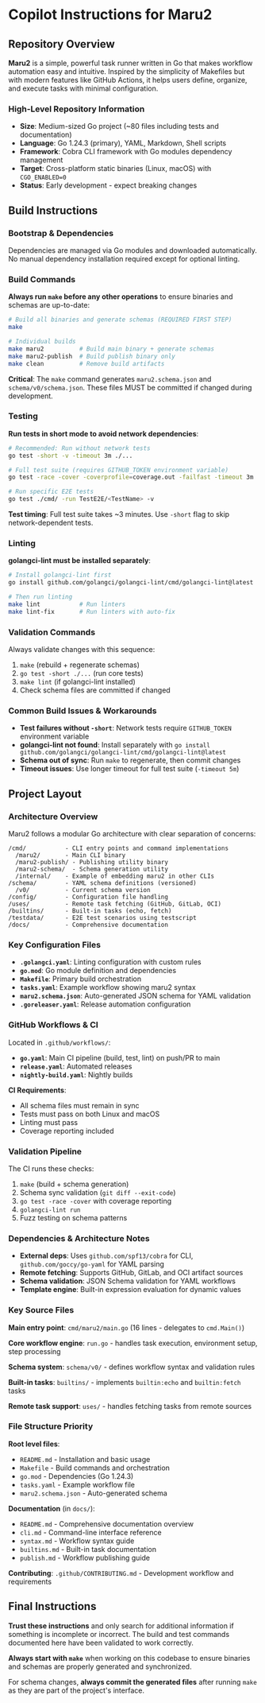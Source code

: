 # Copilot Instructions for Maru2

## Repository Overview

**Maru2** is a simple, powerful task runner written in Go that makes workflow automation easy and intuitive. Inspired by the simplicity of Makefiles but with modern features like GitHub Actions, it helps users define, organize, and execute tasks with minimal configuration.

### High-Level Repository Information
- **Size**: Medium-sized Go project (~80 files including tests and documentation)
- **Language**: Go 1.24.3 (primary), YAML, Markdown, Shell scripts
- **Framework**: Cobra CLI framework with Go modules dependency management
- **Target**: Cross-platform static binaries (Linux, macOS) with `CGO_ENABLED=0`
- **Status**: Early development - expect breaking changes

## Build Instructions

### Bootstrap & Dependencies
Dependencies are managed via Go modules and downloaded automatically. No manual dependency installation required except for optional linting.

### Build Commands

**Always run `make` before any other operations** to ensure binaries and schemas are up-to-date:

```bash
# Build all binaries and generate schemas (REQUIRED FIRST STEP)
make

# Individual builds
make maru2          # Build main binary + generate schemas
make maru2-publish  # Build publish binary only
make clean          # Remove build artifacts
```

**Critical**: The `make` command generates `maru2.schema.json` and `schema/v0/schema.json`. These files MUST be committed if changed during development.

### Testing

**Run tests in short mode to avoid network dependencies**:

```bash
# Recommended: Run without network tests
go test -short -v -timeout 3m ./...

# Full test suite (requires GITHUB_TOKEN environment variable)
go test -race -cover -coverprofile=coverage.out -failfast -timeout 3m ./...

# Run specific E2E tests
go test ./cmd/ -run TestE2E/<TestName> -v
```

**Test timing**: Full test suite takes ~3 minutes. Use `-short` flag to skip network-dependent tests.

### Linting

**golangci-lint must be installed separately**:

```bash
# Install golangci-lint first
go install github.com/golangci/golangci-lint/cmd/golangci-lint@latest

# Then run linting
make lint           # Run linters
make lint-fix       # Run linters with auto-fix
```

### Validation Commands

Always validate changes with this sequence:
1. `make` (rebuild + regenerate schemas)
2. `go test -short ./...` (run core tests)
3. `make lint` (if golangci-lint installed)
4. Check schema files are committed if changed

### Common Build Issues & Workarounds

- **Test failures without `-short`**: Network tests require `GITHUB_TOKEN` environment variable
- **golangci-lint not found**: Install separately with `go install github.com/golangci/golangci-lint/cmd/golangci-lint@latest`
- **Schema out of sync**: Run `make` to regenerate, then commit changes
- **Timeout issues**: Use longer timeout for full test suite (`-timeout 5m`)

## Project Layout

### Architecture Overview

Maru2 follows a modular Go architecture with clear separation of concerns:

```
/cmd/           - CLI entry points and command implementations
  /maru2/       - Main CLI binary
  /maru2-publish/ - Publishing utility binary
  /maru2-schema/  - Schema generation utility
  /internal/    - Example of embedding maru2 in other CLIs
/schema/        - YAML schema definitions (versioned)
  /v0/          - Current schema version
/config/        - Configuration file handling
/uses/          - Remote task fetching (GitHub, GitLab, OCI)
/builtins/      - Built-in tasks (echo, fetch)
/testdata/      - E2E test scenarios using testscript
/docs/          - Comprehensive documentation
```

### Key Configuration Files

- **`.golangci.yaml`**: Linting configuration with custom rules
- **`go.mod`**: Go module definition and dependencies
- **`Makefile`**: Primary build orchestration
- **`tasks.yaml`**: Example workflow showing maru2 syntax
- **`maru2.schema.json`**: Auto-generated JSON schema for YAML validation
- **`.goreleaser.yaml`**: Release automation configuration

### GitHub Workflows & CI

Located in `.github/workflows/`:
- **`go.yaml`**: Main CI pipeline (build, test, lint) on push/PR to main
- **`release.yaml`**: Automated releases
- **`nightly-build.yaml`**: Nightly builds

**CI Requirements**:
- All schema files must remain in sync
- Tests must pass on both Linux and macOS
- Linting must pass
- Coverage reporting included

### Validation Pipeline

The CI runs these checks:
1. `make` (build + schema generation)
2. Schema sync validation (`git diff --exit-code`)
3. `go test -race -cover` with coverage reporting
4. `golangci-lint run`
5. Fuzz testing on schema patterns

### Dependencies & Architecture Notes

- **External deps**: Uses `github.com/spf13/cobra` for CLI, `github.com/goccy/go-yaml` for YAML parsing
- **Remote fetching**: Supports GitHub, GitLab, and OCI artifact sources
- **Schema validation**: JSON Schema validation for YAML workflows
- **Template engine**: Built-in expression evaluation for dynamic values

### Key Source Files

**Main entry point**: `cmd/maru2/main.go` (16 lines - delegates to `cmd.Main()`)

**Core workflow engine**: `run.go` - handles task execution, environment setup, step processing

**Schema system**: `schema/v0/` - defines workflow syntax and validation rules

**Built-in tasks**: `builtins/` - implements `builtin:echo` and `builtin:fetch` tasks

**Remote task support**: `uses/` - handles fetching tasks from remote sources

### File Structure Priority

**Root level files**:
- `README.md` - Installation and basic usage
- `Makefile` - Build commands and orchestration
- `go.mod` - Dependencies (Go 1.24.3)
- `tasks.yaml` - Example workflow file
- `maru2.schema.json` - Auto-generated schema

**Documentation** (in `docs/`):
- `README.md` - Comprehensive documentation overview
- `cli.md` - Command-line interface reference
- `syntax.md` - Workflow syntax guide
- `builtins.md` - Built-in task documentation
- `publish.md` - Workflow publishing guide

**Contributing**: `.github/CONTRIBUTING.md` - Development workflow and requirements

## Final Instructions

**Trust these instructions** and only search for additional information if something is incomplete or incorrect. The build and test commands documented here have been validated to work correctly.

**Always start with `make`** when working on this codebase to ensure binaries and schemas are properly generated and synchronized.

For schema changes, **always commit the generated files** after running `make` as they are part of the project's interface.